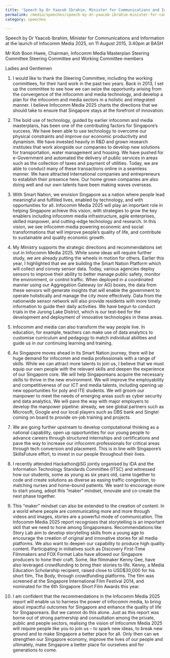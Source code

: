 ```yaml
---
title: 'Speech by Dr Yaacob Ibrahim, Minister for Communications and Information at the launch of Infocomm Media 2025'
permalink: /media/speeches/speech-by-dr-yaacob-ibrahim-minister-for-communications-and-information-at-the-launch-of-infocomm-media-2025
category: speeches

---
```


Speech by Dr Yaacob Ibrahim, Minister for Communications and Information at the launch of Infocomm Media 2025, on 11 August 2015, 3:40pm at BASH

Mr Koh Boon Hwee, Chairman, Infocomm Media Masterplan Steering Committee
Steering Committee and Working Committee members

Ladies and Gentlemen

1. I would like to thank the Steering Committee, including the working committees, for their hard work in the past two years. Back in 2013, I set up the committee to see how we can seize the opportunity arising from the convergence of the infocomm and media technology, and develop a plan for the infocomm and media sectors in a holistic and integrated manner. I believe Infocomm Media 2025 charts the directions that we should take to ensure that Singapore stays at the forefront of innovation.

2. The bold use of technology, guided by earlier infocomm and media masterplans, has been one of the contributing factors for Singapore’s success. We have been able to use technology to overcome our physical constraints and improve our economic productivity and dynamism. We have invested heavily in R&D and grown research institutes that work alongside our companies to develop new solutions for transportation, water management and housing. We have pushed for e-Government and automated the delivery of public services in areas such as the collection of taxes and payment of utilities. Today, we are able to conduct many of these transactions online in a seamless manner. We have attracted international companies and entrepreneurs to establish their presence here. Our home grown companies are also doing well and our own talents have been making waves overseas.

3. With Smart Nation, we envision Singapore as a nation where people lead meaningful and fulfilled lives, enabled by technology, and with opportunities for all. Infocomm Media 2025 will play an important role in helping Singapore achieve this vision, with strategies to grow the key enablers including infocomm media infrastructure, agile enterprises, skilled manpower, and cutting-edge technology and research. In this vision, we see infocomm media powering economic and social transformations that will improve people’s quality of life, and contribute to sustainable and quality economic growth.

4. My Ministry supports the strategic directions and recommendations set out in Infocomm Media 2025. While some ideas will require further study, we are already putting the wheels in motion for others. Earlier this year, I highlighted that we are building the Smart Nation Platform which will collect and convey sensor data. Today, various agencies deploy sensors to improve their ability to better manage public safety, monitor the environment, or control traffic. When deployed in a coordinated manner using our Aggregation Gateway (or AG) boxes, the data from these sensors will generate insights that will enable the government to operate holistically and manage the city more effectively. Data from the nationwide sensor network will also provide residents with more timely information to guide their daily activities. We have begun to conduct trials in the Jurong Lake District, which is our test-bed for the development and deployment of innovative technologies in these areas.

5. Infocomm and media can also transform the way people live. In education, for example, teachers can make use of data analytics to customise curriculum and pedagogy to match individual abilities and guide us in our continuing learning and training.

6. As Singapore moves ahead in its Smart Nation journey, there will be huge demand for infocomm and media professionals with a range of skills. While we can attract more talents to join us, I believe that we must equip our own people with the relevant skills and deepen the experience of our Singapore core. We will help Singaporeans acquire the necessary skills to thrive in the new environment. We will improve the employability and competitiveness of our ICT and media talents, including opening up new opportunities for poly and ITE students. We will groom our manpower to meet the needs of emerging areas such as cyber security and data analytics. We will pave the way with major employers to develop the manpower pipeline: already, we see global partners such as Microsoft, Google and our local players such as DBS bank and Singtel coming on board to provide on-job training and projects.

7. We are going further upstream to develop computational thinking as a national capability, open up opportunities for our young people to advance careers through structured internships and certifications and pave the way to increase our infocomm professionals for critical areas through tech conversion and placement. This is in line with Singapore’s SkillsFuture effort, to invest in our people throughout their lives.

8. I recently attended Hackathon@SG jointly organised by IDA and the Information Technology Standards Committee (ITSC) and witnessed how our students, some as young as six years old, came together to code and create solutions as diverse as easing traffic congestion, to matching nurses and home-bound patients. We want to encourage more to start young, adopt this “maker” mindset, innovate and co-create the next phase together.

9. This “maker” mindset can also be extended to the creation of content. In a world where people are communicating more and more through videos and images, stories are a powerful mode of communication. The Infocomm Media 2025 report recognises that storytelling is an important skill that we need to hone among Singaporeans. Recommendations like Story Lab aim to develop storytelling skills from a young age to encourage the creation of original and innovative stories for all media platforms. We also want to deepen our capability to produce high quality content. Participating in initiatives such as Discovery First-Time Filmmakers and FOX Format Labs have allowed our Singapore producers to hone their craft. Some, like filmmaker Kenny Gee, have also leveraged crowdfunding to bring their stories to life. Kenny, a Media Education Scholarship recipient, raised close to USD$30,000 for his short film, The Body, through crowdfunding platforms. The film was screened at the Singapore International Film Festival 2014, and nominated for the 6th Singapore Short Film Awards this year.

10. I am confident that the recommendations in the Infocomm Media 2025 report will enable us to harness the power of infocomm media, to bring about impactful outcomes for Singapore and enhance the quality of life for Singaporeans. But we cannot do this alone. Just as this report was borne out of strong partnership and consultation among the private, public and people sectors, realising the vision of Infocomm Media 2025 will require people like you to join us – to spark new ideas, to break new ground and to make Singapore a better place for all. Only then can we strengthen our Singapore economy, improve the lives of our people and ultimately, make Singapore a better place for ourselves and for generations to come.

